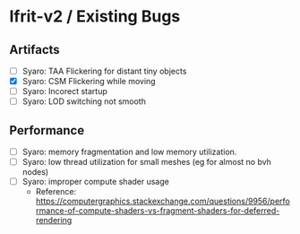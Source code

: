 # Ifrit-v2 / Existing Bugs

## Artifacts
- [ ] Syaro: TAA Flickering for distant tiny objects
- [x] Syaro: CSM Flickering while moving
- [ ] Syaro: Incorect startup
- [ ] Syaro: LOD switching not smooth

## Performance
- [ ] Syaro: memory fragmentation and low memory utilization.
- [ ] Syaro: low thread utilization for small meshes (eg for almost no bvh nodes)
- [ ] Syaro: improper compute shader usage
    - Reference: https://computergraphics.stackexchange.com/questions/9956/performance-of-compute-shaders-vs-fragment-shaders-for-deferred-rendering